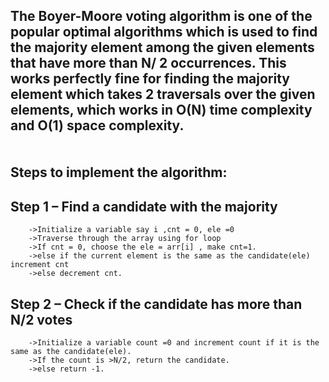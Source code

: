The Boyer-Moore voting algorithm is one of the popular optimal algorithms which is used to find the majority element among the given elements that have more than N/ 2 occurrences. This works perfectly fine for finding the majority element which takes 2 traversals over the given elements, which works in O(N) time complexity and O(1) space complexity.
<br/>
<br/>
<br/>
Steps to implement the algorithm:
---------------------------------
Step 1 – Find a candidate with the majority
-----------------------------------------------
        ->Initialize a variable say i ,cnt = 0, ele =0 
        ->Traverse through the array using for loop
        ->If cnt = 0, choose the ele = arr[i] , make cnt=1.
        ->else if the current element is the same as the candidate(ele) increment cnt
        ->else decrement cnt.

Step 2 – Check if the candidate has more than N/2 votes
---------------------------------------------------------
        ->Initialize a variable count =0 and increment count if it is the same as the candidate(ele).
        ->If the count is >N/2, return the candidate.
        ->else return -1.
